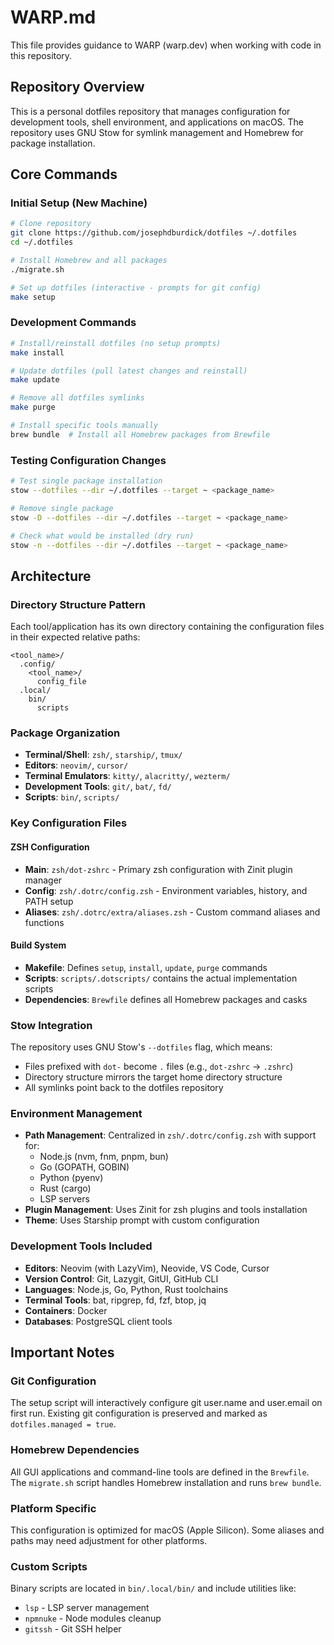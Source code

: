 # WARP.md

This file provides guidance to WARP (warp.dev) when working with code in this repository.

## Repository Overview

This is a personal dotfiles repository that manages configuration for development tools, shell environment, and applications on macOS. The repository uses GNU Stow for symlink management and Homebrew for package installation.

## Core Commands

### Initial Setup (New Machine)
```bash
# Clone repository
git clone https://github.com/josephdburdick/dotfiles ~/.dotfiles
cd ~/.dotfiles

# Install Homebrew and all packages
./migrate.sh

# Set up dotfiles (interactive - prompts for git config)
make setup
```

### Development Commands
```bash
# Install/reinstall dotfiles (no setup prompts)
make install

# Update dotfiles (pull latest changes and reinstall)
make update

# Remove all dotfiles symlinks
make purge

# Install specific tools manually
brew bundle  # Install all Homebrew packages from Brewfile
```

### Testing Configuration Changes
```bash
# Test single package installation
stow --dotfiles --dir ~/.dotfiles --target ~ <package_name>

# Remove single package
stow -D --dotfiles --dir ~/.dotfiles --target ~ <package_name>

# Check what would be installed (dry run)
stow -n --dotfiles --dir ~/.dotfiles --target ~ <package_name>
```

## Architecture

### Directory Structure Pattern
Each tool/application has its own directory containing the configuration files in their expected relative paths:

```
<tool_name>/
  .config/
    <tool_name>/
      config_file
  .local/
    bin/
      scripts
```

### Package Organization
- **Terminal/Shell**: `zsh/`, `starship/`, `tmux/`
- **Editors**: `neovim/`, `cursor/`
- **Terminal Emulators**: `kitty/`, `alacritty/`, `wezterm/`
- **Development Tools**: `git/`, `bat/`, `fd/`
- **Scripts**: `bin/`, `scripts/`

### Key Configuration Files

#### ZSH Configuration
- **Main**: `zsh/dot-zshrc` - Primary zsh configuration with Zinit plugin manager
- **Config**: `zsh/.dotrc/config.zsh` - Environment variables, history, and PATH setup  
- **Aliases**: `zsh/.dotrc/extra/aliases.zsh` - Custom command aliases and functions

#### Build System
- **Makefile**: Defines `setup`, `install`, `update`, `purge` commands
- **Scripts**: `scripts/.dotscripts/` contains the actual implementation scripts
- **Dependencies**: `Brewfile` defines all Homebrew packages and casks

### Stow Integration
The repository uses GNU Stow's `--dotfiles` flag, which means:
- Files prefixed with `dot-` become `.` files (e.g., `dot-zshrc` → `.zshrc`)  
- Directory structure mirrors the target home directory structure
- All symlinks point back to the dotfiles repository

### Environment Management
- **Path Management**: Centralized in `zsh/.dotrc/config.zsh` with support for:
  - Node.js (nvm, fnm, pnpm, bun)
  - Go (GOPATH, GOBIN)
  - Python (pyenv)
  - Rust (cargo)
  - LSP servers
- **Plugin Management**: Uses Zinit for zsh plugins and tools installation
- **Theme**: Uses Starship prompt with custom configuration

### Development Tools Included
- **Editors**: Neovim (with LazyVim), Neovide, VS Code, Cursor
- **Version Control**: Git, Lazygit, GitUI, GitHub CLI
- **Languages**: Node.js, Go, Python, Rust toolchains
- **Terminal Tools**: bat, ripgrep, fd, fzf, btop, jq
- **Containers**: Docker
- **Databases**: PostgreSQL client tools

## Important Notes

### Git Configuration
The setup script will interactively configure git user.name and user.email on first run. Existing git configuration is preserved and marked as `dotfiles.managed = true`.

### Homebrew Dependencies
All GUI applications and command-line tools are defined in the `Brewfile`. The `migrate.sh` script handles Homebrew installation and runs `brew bundle`.

### Platform Specific
This configuration is optimized for macOS (Apple Silicon). Some aliases and paths may need adjustment for other platforms.

### Custom Scripts
Binary scripts are located in `bin/.local/bin/` and include utilities like:
- `lsp` - LSP server management
- `npmnuke` - Node modules cleanup
- `gitssh` - Git SSH helper